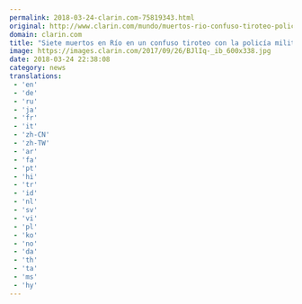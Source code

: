 ```yaml
---
permalink: 2018-03-24-clarin.com-75819343.html
original: http://www.clarin.com/mundo/muertos-rio-confuso-tiroteo-policia-militar_0_SkXHAHEqG.html
domain: clarin.com
title: "Siete muertos en Río en un confuso tiroteo con la policía militar"
image: https://images.clarin.com/2017/09/26/BJlIq-_ib_600x338.jpg
date: 2018-03-24 22:38:08
category: news
translations: 
 - 'en'
 - 'de'
 - 'ru'
 - 'ja'
 - 'fr'
 - 'it'
 - 'zh-CN'
 - 'zh-TW'
 - 'ar'
 - 'fa'
 - 'pt'
 - 'hi'
 - 'tr'
 - 'id'
 - 'nl'
 - 'sv'
 - 'vi'
 - 'pl'
 - 'ko'
 - 'no'
 - 'da'
 - 'th'
 - 'ta'
 - 'ms'
 - 'hy'
---
```


